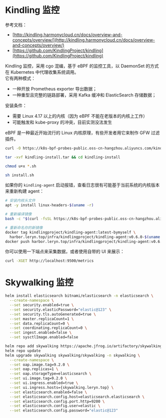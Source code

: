 <a name="N1uS6"></a>
# Kindling 监控
参考文档：

- [http://kindling.harmonycloud.cn/docs/overview-and-concepts/overview/](http://kindling.harmonycloud.cn/docs/overview-and-concepts/overview/)
- [https://github.com/KindlingProject/kindling](https://github.com/KindlingProject/kindling)

Kindling 监控，采用 cgo 混编，基于 eBPF 的监控工具，以 DaemonSet 的方式在 Kubernetes 中代理收集系统调用。<br />它有两种模式：

- 一种开放 Prometheus exporter 导出数据；
- 一种重型且完整的链路部署，采用 Kafka 缓冲和 ElasticSearch 存储数据；

安装条件：

- 需要 Linux 4.17 以上的内核（因为 eBPF 不能在老版本的内核上工作）
- 可能触发和 kube-proxy 的冲突，目前实测没法发生

eBPF 是一种最近开始流行的 Linux 内核原理，有些开发者用它来制作 GFW 过滤插件。
```bash
curl -O https://k8s-bpf-probes-public.oss-cn-hangzhou.aliyuncs.com/kindling-install.tar

tar -xvf kindling-install.tar && cd kindling-install

chmod u+x *.sh

sh install.sh
```
如果你的 `kindling-agent` 启动报错，查看日志很有可能基于当前系统的内核版本来重新构建 agent：
```bash
# 安装内核头文件
apt -y install linux-headers-$(uname -r)

# 重新编译镜像
bash -c "$(curl -fsSL https://k8s-bpf-probes-public.oss-cn-hangzhou.aliyuncs.com/recompile-module.sh)"

# 重新命名你的新镜像
docker tag kindlingproject/kindling-agent:latest-bymyself \
  harbor.leryn.top/infra/kindlingproject/kindling-agent:v0.6.0-$(uname -r)
docker push harbor.leryn.top/infra/kindlingproject/kindling-agent:v0.6.0-$(uname -r)
```
你可以使用一下端点来采集数据，或者使用自带的 UI 来展示：
```bash
curl -XGET http://localhost:9500/metrics
```
<a name="l2Zg7"></a>
# Skywalking 监控
```bash
helm install elasticsearch bitnami/elasticsearch -n elasticsearch \
  --create-namespace \
  --set security.enabled=true \
  --set security.elasticPassword="elastic@123" \
  --set security.tls.autoGenerated=true \
  --set master.replicaCount=1 \
  --set data.replicaCount=0 \
  --set coordinating.replicaCount=0 \
  --set ingest.enabled=false \
  --set sysctlImage.enabled=false
```
```bash
helm repo add skywalking https://apache.jfrog.io/artifactory/skywalking-helm
helm repo update
helm upgrade skywalking skywalking/skywalking -n skywalking \
  --create-namespace \
  --set oap.image.tag=9.2.0 \
  --set oap.replicas=1 \
  --set oap.storageType=elasticsearch \
  --set ui.image.tag=9.2.0 \
  --set ui.ingress.enabled=true \
  --set ui.ingress.hosts={skywalking.leryn.top} \
  --set elasticsearch.enabled=false \
  --set elasticsearch.config.host=elasticsearch.elasticsearch \
  --set elasticsearch.config.port.http=9200 \
  --set elasticsearch.config.user=elastic \
  --set elasticsearch.config.password="elastic@123"
```
